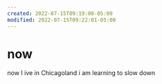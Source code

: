 ```yaml
---
created: 2022-07-15T09:19:00-05:00
modified: 2022-07-15T09:22:01-05:00
---
```


# now

now I ive in Chicagoland
i am learning to slow down
